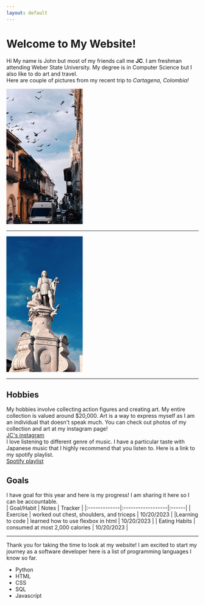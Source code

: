 ```yaml
---
layout: default
---
```

# Welcome to My Website!
Hi My name is John but most of my friends call me <strong>JC</strong>. I am freshman attending Weber State University. My degree is in Computer Science but I also like to do art and travel.<br>
Here are couple of pictures from my recent trip to <em>Cartagena, Colombia!</em> <br>

<img src="assets/images/colombia1.JPG" alt = "first photo of colombia" width = 200px>

* * *
<img src="assets/images/colombia2.JPG" alt = "first photo of colombia" width = 200px>

* * *

## Hobbies
My hobbies involve collecting action figures and creating art. My entire collection is valued around $20,000. Art is a way to express myself as I am an individual that doesn't speak much. You can check out photos of my collection and art at my instagram page! <br>
[JC's instagram](https://www.instagram.com/_crazyjc/)<br>
I love listening to different genre of music. I have a particular taste with Japanese music that I highly recommend that you listen to. Here is a link to my spotify playlist.<br>
[Spotify playlist](https://open.spotify.com/playlist/4CXUvJWg0ubdXC2MsaDM41?si=f83641d6938249a9)
## Goals

I have goal for this year and here is my progress! I am sharing it here so I can be accountable. <br>
| Goal/Habit        |   Notes     | Tracker |
|:-------------|:------------------|:------|
| Exercise     | worked out chest, shoulders, and triceps | 10/20/2023  |
|Learning to code | learned how to use flexbox in html | 10/20/2023  |
| Eating Habits           | consumed at most 2,000 calories      | 10/20/2023   |

* * *
Thank you for taking the time to look at my website! I am excited to start my journey as a software developer here is a list of programming languages I know so far.
<ul>
<li>Python</li>
<li>HTML</li>
<li>CSS</li>
<li>SQL</li>
<li>Javascript</li>